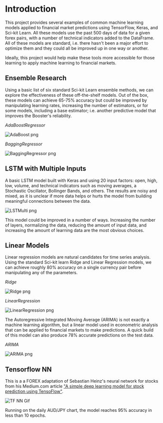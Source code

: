 # Introduction

This project provides several examples of common machine learning models applied to financial market predictions using TensorFlow, Keras, and Sci-kit Learn. All these models use the past 500 days of data for a given forex pairs, with a number of technical indicators added to the DataFrame. All of these models are standard, i.e. there hasn't been a major effort to optimize them and they could all be improved up in one way or another.

Ideally, this project would help make these tools more accessible for those learning to apply machine learning to financial markets.

## Ensemble Research

Using a basic list of six standard Sci-kit Learn ensemble methods, we can explore the effectiveness of these off-the-shelf models. Out of the box, these models can achieve 65-75% accuracy but could be improved by manipulating learning rates, increasing the number of estimators, or for some models, including a base estimator; i.e. another predictive model that improves the Booster's reliability.

*AdaBoostRegressor*

![AdaBoost png](/graphs/model1.png)

*BaggingRegressor*

![BaggingRegressor png](/graphs/model2.png)


## LSTM with Multiple Inputs 

A basic LSTM model built with Keras and using 20 input factors: open, high, low, volume, and technical indicators such as moving averages, a Stochastic Oscillator, Bollinger Bands, and others. The results are noisy and mixed, as it is unclear if more data helps or hurts the model from building meaningful connections between the data.


![LSTMulti png](/graphs/LSTMulti_Score_69.38469925904886.png)


This model could be improved in a number of ways. Increasing the number of layers, normalizing the data, reducing the amount of input data, and increasing the amount of learning data are the most obvious choices.

## Linear Models

Linear regression models are natural candidates for time series analysis. Using the standard Sci-kit learn Ridge and Linear Regression models, we can achieve roughly 80% accuracy on a single currency pair before manipulating any of the parameters.

*Ridge*

![Ridge png](/graphs/Ridge_0.8099881178871757.png)


*LinearRegression*

![LinearRegression png](/graphs/LinearRegression_0.8099495670315746.png)


The Autoregressive Integrated Moving Average (ARIMA) is not exactly a machine learning algorithm, but a linear model used in econometric analysis that can be applied to financial markets to make predictions. A quick build of this model can also produce 78% accurate predictions on the test data.

*ARIMA*

![ARIMA png](/graphs/ARIMA_0.7895470127761381.png)



## Tensorflow NN

This is a a FOREX adaptation of Sebastian Heinz's neural network for stocks from his Medium.com article ["A simple deep learning model for stock prediction using TensoFlow"](https://github.com/sebastianheinz/stockprediction). 

![TF NN Gif](/gifs/tf_nn_research.gif)

Running on the daily AUD/JPY chart, the model reaches 95% accuracy in less than 10 epochs.

